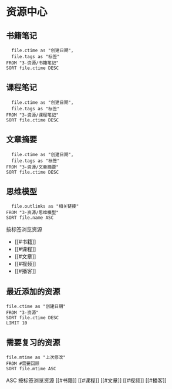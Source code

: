 # 资源中心

## 书籍笔记
```TABLE 
  file.ctime as "创建日期",
  file.tags as "标签"
FROM "3-资源/书籍笔记"
SORT file.ctime DESC
```

## 课程笔记
```TABLE 
  file.ctime as "创建日期",
  file.tags as "标签"
FROM "3-资源/课程笔记"
SORT file.ctime DESC
```

## 文章摘要
```TABLE 
  file.ctime as "创建日期",
  file.tags as "标签"
FROM "3-资源/文章摘要"
SORT file.ctime DESC
```

## 思维模型
```TABLE 
  file.outlinks as "相关链接"
FROM "3-资源/思维模型"
SORT file.name ASC
```

按标签浏览资源
- [[#书籍]]
- [[#课程]]
- [[#文章]]
- [[#视频]]
- [[#播客]]

## 最近添加的资源
```TABLE 
file.ctime as "创建日期"
FROM "3-资源"
SORT file.ctime DESC
LIMIT 10
```

## 需要复习的资源
```TABLE 
file.mtime as "上次修改"
FROM #需要回顾
SORT file.mtime ASC
```
ASC
按标签浏览资源
[[#书籍]]
[[#课程]]
[[#文章]]
[[#视频]]
[[#播客]]